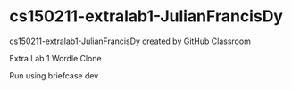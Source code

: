# cs150211-extralab1-JulianFrancisDy
cs150211-extralab1-JulianFrancisDy created by GitHub Classroom

Extra Lab 1 Wordle Clone

Run using briefcase dev
